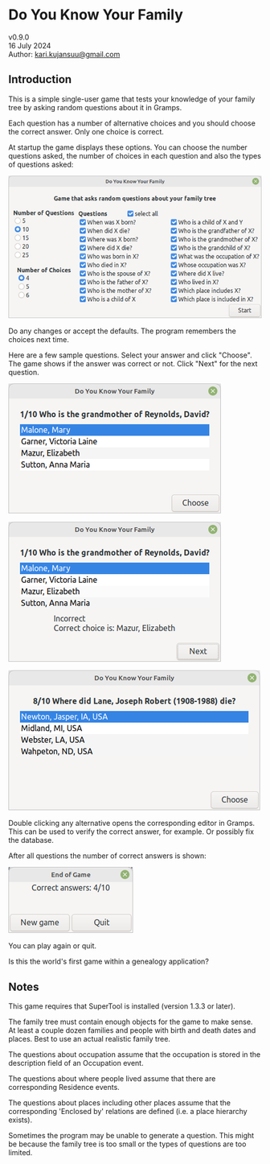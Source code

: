 # Do You Know Your Family
v0.9.0<br>
16 July 2024<br>
Author: kari.kujansuu@gmail.com<br>

## Introduction

This is a simple single-user game that tests your knowledge of your family tree by asking random questions about it in Gramps.

Each question has a number of alternative choices and you should choose the correct answer. Only one choice is correct.

At startup the game displays these options. You can choose the number questions asked, the number of choices in each question
and also the types of questions asked:

![Game](images/Do-You-Know-Your-Family_001.png)

Do any changes or accept the defaults. The program remembers the choices next time.

Here are a few sample questions. Select your answer and click "Choose". The game shows if the answer was correct or not. Click "Next" for the next question.

![Game](images/Do-You-Know-Your-Family_002.png)

![Game](images/Do-You-Know-Your-Family_003.png)

![Game](images/Do-You-Know-Your-Family_004.png)

Double clicking any alternative opens the corresponding editor in Gramps. This can be used to verify the correct answer, for example. Or possibly fix the database.

After all questions the number of correct answers is shown:

![Game](images/End-of-Game.png)

You can play again or quit.

Is this the world's first game within a genealogy application?


## Notes

This game requires that SuperTool is installed (version 1.3.3 or later).

The family tree must contain enough objects for the game to make sense. At least a couple dozen families and people with birth and death dates and places. Best to use an actual realistic family tree.

The questions about occupation assume that the occupation is stored in the description field of an Occupation event.

The questions about where people lived assume that there are corresponding Residence events.

The questions about places including other places assume that the corresponding 'Enclosed by' relations are defined (i.e. a place hierarchy exists).

Sometimes the program may be unable to generate a question. This might be because the family tree is too small or the types of questions are too limited.

